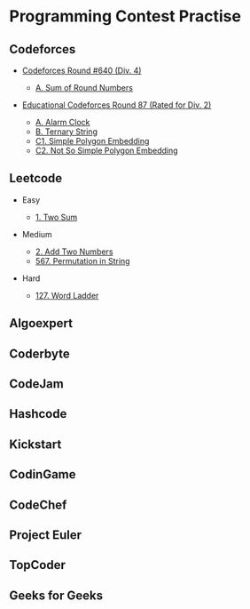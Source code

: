 # Programming Contest Practise

## Codeforces

* [Codeforces Round #640 (Div. 4)](https://codeforces.com/contest/1352)
  
  * [A. Sum of Round Numbers](https://github.com/csderek/ProgrammingContest/tree/master/Codeforces/Sum%20of%20Round%20Numbers)

* [Educational Codeforces Round 87 (Rated for Div. 2)](https://codeforces.com/contest/1354)
  
  * [A. Alarm Clock](https://github.com/csderek/ProgrammingContest/tree/master/Codeforces/Alarm%20Clock)  
  * [B. Ternary String](https://github.com/csderek/ProgrammingContest/tree/master/Codeforces/Ternary%20String)  
  * [C1. Simple Polygon Embedding](https://github.com/csderek/ProgrammingContest/tree/master/Codeforces/Simple%20Polygon%20Embedding)  
  * [C2. Not So Simple Polygon Embedding](https://github.com/csderek/ProgrammingContest/tree/master/Codeforces/Not%20So%20Simple%20Polygon%20Embedding)

## Leetcode

* Easy

  * [1. Two Sum](https://github.com/csderek/ProgrammingContest/tree/master/Leetcode/Easy/Two%20Sum)

* Medium
  * [2. Add Two Numbers](https://github.com/csderek/ProgrammingContest/tree/master/Leetcode/Medium/Add%20Two%20Numbers)
  * [567. Permutation in String](https://github.com/csderek/ProgrammingContest/tree/master/Leetcode/Medium/Permutation%20in%20String)

* Hard
  * [127. Word Ladder](https://github.com/csderek/ProgrammingContest/tree/master/Leetcode/Hard/Word%20Ladder)

## Algoexpert

## Coderbyte

## CodeJam

## Hashcode

## Kickstart

## CodinGame

## CodeChef

## Project Euler

## TopCoder

## Geeks for Geeks
